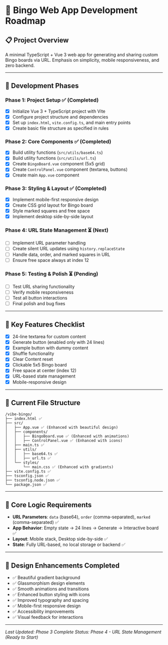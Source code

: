 # 🎯 Bingo Web App Development Roadmap

## 📋 Project Overview
A minimal TypeScript + Vue 3 web app for generating and sharing custom Bingo boards via URL. Emphasis on simplicity, mobile responsiveness, and zero backend.

---

## 🚀 Development Phases

### **Phase 1: Project Setup** ✅ (Completed)
- [x] Initialize Vue 3 + TypeScript project with Vite
- [x] Configure project structure and dependencies
- [x] Set up `index.html`, `vite.config.ts`, and main entry points
- [x] Create basic file structure as specified in rules

### **Phase 2: Core Components** ✅ (Completed)
- [x] Build utility functions (`src/utils/base64.ts`)
- [x] Build utility functions (`src/utils/url.ts`)
- [x] Create `BingoBoard.vue` component (5x5 grid)
- [x] Create `ControlPanel.vue` component (textarea, buttons)
- [x] Create main `App.vue` component

### **Phase 3: Styling & Layout** ✅ (Completed)
- [x] Implement mobile-first responsive design
- [x] Create CSS grid layout for Bingo board
- [x] Style marked squares and free space
- [x] Implement desktop side-by-side layout

### **Phase 4: URL State Management** ⏳ (Next)
- [ ] Implement URL parameter handling
- [ ] Create silent URL updates using `history.replaceState`
- [ ] Handle data, order, and marked squares in URL
- [ ] Ensure free space always at index 12

### **Phase 5: Testing & Polish** ⏳ (Pending)
- [ ] Test URL sharing functionality
- [ ] Verify mobile responsiveness
- [ ] Test all button interactions
- [ ] Final polish and bug fixes

---

## 🎯 Key Features Checklist
- [x] 24-line textarea for custom content
- [x] Generate button (enabled only with 24 lines)
- [x] Example button with dummy content
- [x] Shuffle functionality
- [x] Clear Content reset
- [x] Clickable 5x5 Bingo board
- [x] Free space at center (index 12)
- [x] URL-based state management
- [x] Mobile-responsive design

---

## 📁 Current File Structure
```
/vibe-bingo/
├── index.html ✅
├── src/
│   ├── App.vue ✅ (Enhanced with beautiful design)
│   ├── components/
│   │   ├── BingoBoard.vue ✅ (Enhanced with animations)
│   │   ├── ControlPanel.vue ✅ (Enhanced with icons)
│   ├── main.ts ✅
│   ├── utils/
│   │   ├── base64.ts ✅
│   │   ├── url.ts ✅
│   └── styles/
│       └── main.css ✅ (Enhanced with gradients)
├── vite.config.ts ✅
├── tsconfig.json ✅
├── tsconfig.node.json ✅
└── package.json ✅
```

---

## 🧠 Core Logic Requirements
- **URL Parameters**: `data` (base64), `order` (comma-separated), `marked` (comma-separated) ✅
- **App Behavior**: Empty state → 24 lines → Generate → Interactive board ✅
- **Layout**: Mobile stack, Desktop side-by-side ✅
- **State**: Fully URL-based, no local storage or backend ✅

---

## 🎨 Design Enhancements Completed
- ✅ Beautiful gradient background
- ✅ Glassmorphism design elements
- ✅ Smooth animations and transitions
- ✅ Enhanced button styling with icons
- ✅ Improved typography and spacing
- ✅ Mobile-first responsive design
- ✅ Accessibility improvements
- ✅ Visual feedback for interactions

---

*Last Updated: Phase 3 Complete*
*Status: Phase 4 - URL State Management (Ready to Start)* 